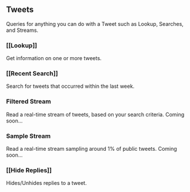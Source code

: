## Tweets

Queries for anything you can do with a Tweet such as Lookup, Searches, and Streams.

### [[Lookup]]

Get information on one or more tweets.

### [[Recent Search]]

Search for tweets that occurred within the last week.

### Filtered Stream

Read a real-time stream of tweets, based on your search criteria. Coming soon...

### Sample Stream

Read a real-time stream sampling around 1% of public tweets. Coming soon...

### [[Hide Replies]]

Hides/Unhides replies to a tweet.